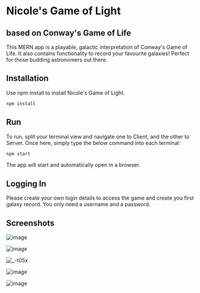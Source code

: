 # Nicole's Game of Light 
## based on Conway's Game of Life

This MERN app is a playable, galactic interpretation of Conway's Game of Life.  It also contains functionality to record your favourite galaxies!  Perfect for those budding astronomers out there. 

## Installation

Use npm install to install Nicole's Game of Light.

```bash
npm install 
```

## Run

To run, split your terminal view and navigate one to Client, and the other to Server.  Once here, simply type the below command into each terminal:

```bash
npm start 
```
The app will start and automatically open in a browser.

## Logging In

Please create your own login details to access the game and create you first galaxy record.  You only need a username and a password.

## Screenshots

![image](https://user-images.githubusercontent.com/74436332/117272160-04532600-aeaf-11eb-935b-20a622458991.png)


![image](https://user-images.githubusercontent.com/74436332/117272232-192fb980-aeaf-11eb-85f4-3eacce33f14e.png)

![_-t05x](https://i.makeagif.com/media/5-06-2021/_-t05x.gif)

![image](https://user-images.githubusercontent.com/74436332/117273962-b63f2200-aeb0-11eb-9823-34f157903aa7.png)

![image](https://user-images.githubusercontent.com/74436332/117274034-c9ea8880-aeb0-11eb-8d30-3a079909de27.png)






